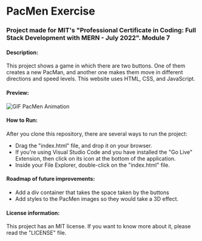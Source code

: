 # PacMen Exercise
### Project made for MIT's "Professional Certificate in Coding: Full Stack Development with MERN - July 2022". Module 7
#### Description:
<p>This project shows a game in which there are two buttons. One of them creates a new PacMan, and another one makes them move in different directions and speed levels. This website uses HTML, CSS, and JavaScript.</p>

#### Preview:
<img src="https://i.postimg.cc/rsq9kqXk/Pac-Men-Exercise2.gif" alt="GIF PacMen Animation">

#### How to Run:
After you clone this repository, there are several ways to run the project:
<ul>
<li>Drag the "index.html" file, and drop it on your browser.</li>
<li>If you're using Visual Studio Code and you have installed the "Go Live" Extension, then click on its icon at the bottom of the application.</li>
<li>Inside your File Explorer, double-click on the "index.html" file.</li>
</ul>

#### Roadmap of future improvements:
<ul>
<li>Add a div container that takes the space taken by the buttons</li>
<li>Add styles to the PacMen images so they would take a 3D effect.</li>
</ul>

#### License information:
This project has an MIT license. If you want to know more about it, please read the "LICENSE" file.

